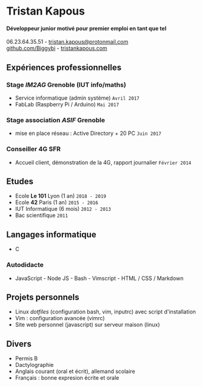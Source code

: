 # Tristan Kapous
#### Développeur junior motivé pour premier emploi en tant que tel

06.23.64.35.51 - <tristan.kapous@protonmail.com>  
[github.com/Biggybi](www.github.com/Biggybi) - [tristankapous.com](www.tristankapous.com)

## Expériences professionnelles
### Stage *IM2AG* Grenoble (IUT info/maths)
- Service informatique (admin système) `Avril 2017`
- FabLab (Raspberry Pi / Arduino) `Mai 2017`

### Stage association *ASIF* Grenoble
- mise en place réseau : Active Directory + 20 PC	`Juin 2017`

### Conseiller 4G SFR
- Accueil client, démonstration de la 4G, rapport journalier		`Février 2014`

## Etudes
- Ecole **Le 101** Lyon	(1 an)				`2018 - 2019`
- Ecole **42** Paris   	(1 an)				`2015 - 2016`
- IUT Informatique 	(6 mois)				`2012 - 2013`
- Bac scientifique							`2011`

## Langages informatique
- C

### Autodidacte
- JavaScript - Node JS - Bash - Vimscript - HTML / CSS / Markdown

## Projets personnels
- Linux *dotfiles* (configuration bash, vim, inputrc) avec script d'installation
- Vim : configuration avancée (vimrc)
- Site web personnel (javascript) sur serveur maison (linux)

## Divers
- Permis B
- Dactylographie
- Anglais courant (oral et écrit), allemand scolaire
- Français : bonne expresion écrite et orale
